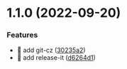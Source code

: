 

# 1.1.0 (2022-09-20)


### Features

* 🎸 add git-cz ([30235a2](https://github.com/Gu1st/harexs-emitter/commit/30235a2e526f787db9c29f9c54d3c34077e98c3d))
* 🎸 add release-it ([d6264d1](https://github.com/Gu1st/harexs-emitter/commit/d6264d114e4b6b0e8240eb5745cd3fcee18a266d))